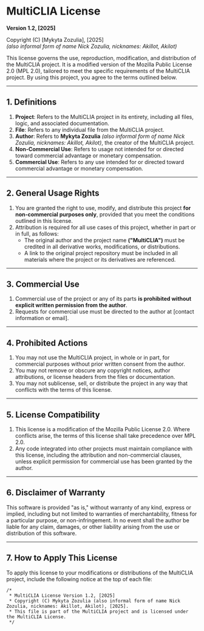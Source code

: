 # MultiCLIA License  
**Version 1.2, [2025]**

Copyright (C) [Mykyta Zozulia], [2025]  
*(also informal form of name Nick Zozulia, nicknames: Akillot, Akilot)*  

This license governs the use, reproduction, modification, and distribution of the MultiCLIA project. It is a modified version of the Mozilla Public License 2.0 (MPL 2.0), tailored to meet the specific requirements of the MultiCLIA project. By using this project, you agree to the terms outlined below.

---

## 1. Definitions
1. **Project**: Refers to the MultiCLIA project in its entirety, including all files, logic, and associated documentation.  
2. **File**: Refers to any individual file from the MultiCLIA project.  
3. **Author**: Refers to **Mykyta Zozulia** *(also informal form of name Nick Zozulia, nicknames: Akillot, Akilot)*, the creator of the MultiCLIA project.  
4. **Non-Commercial Use**: Refers to usage not intended for or directed toward commercial advantage or monetary compensation.  
5. **Commercial Use**: Refers to any use intended for or directed toward commercial advantage or monetary compensation.

---

## 2. General Usage Rights
1. You are granted the right to use, modify, and distribute this project **for non-commercial purposes only**, provided that you meet the conditions outlined in this license.  
2. Attribution is required for all use cases of this project, whether in part or in full, as follows:  
   - The original author and the project name **("MultiCLIA")** must be credited in all derivative works, modifications, or distributions.  
   - A link to the original project repository must be included in all materials where the project or its derivatives are referenced.

---

## 3. Commercial Use
1. Commercial use of the project or any of its parts **is prohibited without explicit written permission from the author**.  
2. Requests for commercial use must be directed to the author at [contact information or email].  

---

## 4. Prohibited Actions
1. You may not use the MultiCLIA project, in whole or in part, for commercial purposes without prior written consent from the author.  
2. You may not remove or obscure any copyright notices, author attributions, or license headers from the files or documentation.  
3. You may not sublicense, sell, or distribute the project in any way that conflicts with the terms of this license.

---

## 5. License Compatibility
1. This license is a modification of the Mozilla Public License 2.0. Where conflicts arise, the terms of this license shall take precedence over MPL 2.0.  
2. Any code integrated into other projects must maintain compliance with this license, including the attribution and non-commercial clauses, unless explicit permission for commercial use has been granted by the author.

---

## 6. Disclaimer of Warranty
This software is provided "as is," without warranty of any kind, express or implied, including but not limited to warranties of merchantability, fitness for a particular purpose, or non-infringement. In no event shall the author be liable for any claim, damages, or other liability arising from the use or distribution of this software.

---

## 7. How to Apply This License
To apply this license to your modifications or distributions of the MultiCLIA project, include the following notice at the top of each file:

```text
/*
 * MultiCLIA License Version 1.2, [2025]
 * Copyright (C) Mykyta Zozulia (also informal form of name Nick Zozulia, nicknames: Akillot, Akilot), [2025].
 * This file is part of the MultiCLIA project and is licensed under the MultiCLIA License.
 */
